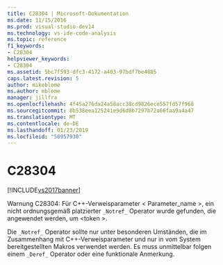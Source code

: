 ```yaml
---
title: C28304 | Microsoft-Dokumentation
ms.date: 11/15/2016
ms.prod: visual-studio-dev14
ms.technology: vs-ide-code-analysis
ms.topic: reference
f1_keywords:
- C28304
helpviewer_keywords:
- C28304
ms.assetid: 5bc7f593-dfc3-4172-a403-97bdf7be4885
caps.latest.revision: 5
author: mikeblome
ms.author: mblome
manager: jillfra
ms.openlocfilehash: 4f45a276da24a58acc38cd9826ece557fd57f968
ms.sourcegitcommit: 8b538eea125241e9d6d8b7297b72a66faa9a4a47
ms.translationtype: MT
ms.contentlocale: de-DE
ms.lasthandoff: 01/23/2019
ms.locfileid: "58957930"
---
```

# <a name="c28304"></a>C28304
[!INCLUDE[vs2017banner](../includes/vs2017banner.md)]

Warnung C28304: Für C++-Verweisparameter < Parameter_name >, ein nicht ordnungsgemäß platzierter `_Notref_` Operator wurde gefunden, die angewendet werden, um \<token >.  
  
 Die `_Notref_` Operator sollte nur unter besonderen Umständen, die im Zusammenhang mit C++-Verweisparameter und nur in vom System bereitgestellten Makros verwendet werden. Es muss unmittelbar folgen einem `_Deref_` Operator oder eine funktionale Anmerkung.
